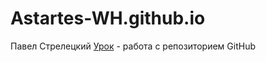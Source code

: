 # Astartes-WH.github.io
Павел Стрелецкий
[Урок](Astartes-WH/Astartes-WH.github.io/ "Тестовый вариант") - работа с репозиторием GitHub
